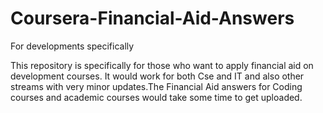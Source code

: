 # Coursera-Financial-Aid-Answers
For developments specifically


This repository is specifically for those who want to apply financial aid on development courses. It would work for both Cse and IT and also other streams with very minor updates.The Financial Aid answers for Coding courses and academic courses would take some time to get uploaded.
